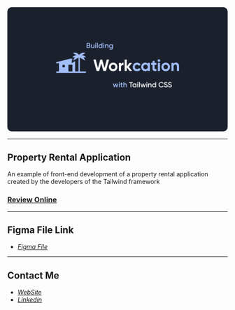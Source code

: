 <div align="center">
<img src="Assets/Image/CoverProject.png" style="border-radius:10px;">
</div>

---

## Property Rental Application
An example of front-end development of a property rental application created by the developers of the Tailwind framework

### [Review Online](<https://peymanath.github.io/property-rental-app/>)

---

## Figma File Link

* *[Figma File](<https://www.figma.com/file/SNUysoGLVJPm286sgXCEm2Ag/tailwind-course> "tailwind-course")*

---

## Contact Me

* *[WebSite](<https://peymanath.ir> "Personal Website Peyman (ATH) Naderi")*
* *[Linkedin](<https://www.linkedin.com/in/peymanath> "Linkedin Peyman (ATH) Naderi")*